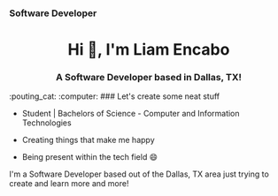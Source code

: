 ### Software Developer 

<h1 align="center">Hi 👋, I'm Liam Encabo</h1>
<h3 align="center">A Software Developer based in Dallas, TX!</h3> 
:pouting_cat: :computer:
### Let's create some neat stuff



- Student | Bachelors of Science - Computer and Information Technologies

- Creating things that make me happy

- Being present within the tech field :smile:



I'm a Software Developer based out of the Dallas, TX area just trying to create and learn more and more!
